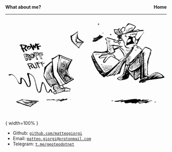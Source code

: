 <nav class="site-nav">
    <b><a href="pics/qrcode_contacts.png" style="text-decoration:none">What about me?</a></b>
    <b><a href="https://www.geoteo.net" style="text-decoration:none; float:right">Home</a></b>
</nav>

---

![](pics/mail.png){ width=100% }

- Github: [`github.com/matteogiorgi`](https://github.com/matteogiorgi)
- Email: [`matteo.giorgi@protonmail.com`](mailto:matteo.giorgi@protonmail.com)
- Telegram: [`t.me/geoteodotnet`](https://t.me/geoteodotnet)
